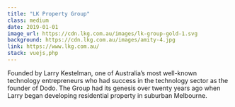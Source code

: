 ```yaml
---
title: "LK Property Group"
class: medium
date: 2019-01-01
image_url: https://cdn.lkg.com.au/images/lk-group-gold-1.svg
background: https://cdn.lkg.com.au/images/amity-4.jpg
link: https://www.lkg.com.au/
stack: vuejs,php
---
```


Founded by Larry Kestelman, one of Australia’s most well-known technology entrepreneurs who had success in the technology sector as the founder of Dodo. The Group had its genesis over twenty years ago when Larry began developing residential property in suburban Melbourne.
